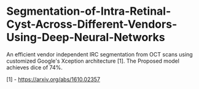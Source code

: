 # Segmentation-of-Intra-Retinal-Cyst-Across-Different-Vendors-Using-Deep-Neural-Networks
An efficient vendor independent IRC segmentation from OCT scans using customized Google's Xception architecture [1].
The Proposed model achieves dice of 74%.  

[1] - https://arxiv.org/abs/1610.02357
